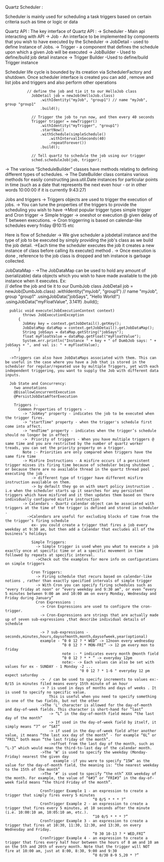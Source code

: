 Quartz Scheduler :

Scheduler is mainly used for scheduling a task triggers based on certain criteria such as time or logic or data

Quartz API :
  The key interface of Quartz API :
    -> Scheduler - Main api interacting with API
    -> Job - An interface to be implemented by components that you wish to have executed by the Scheduler
    -> JobDetail - used to define Instance of Jobs.
    -> Trigger - a component that defines the schedule upon which a given Job will be executed
    -> JobBuilder - Used to define/build job detail instance
    -> Trigger Builder -Used to define/build Trigger instance

Scheduler life cycle is bounded by its creation via SchedulerFactory and shutdown.
Once scheduler interface is created you can add , remove and list jobs and triggers and also perform other operations

              // define the job and tie it to our HelloJob class
                JobDetail job = newJob(HelloJob.class)
                    .withIdentity("myJob", "group1") // name "myJob", group "group1"
                    .build();

                // Trigger the job to run now, and then every 40 seconds
                Trigger trigger = newTrigger()
                    .withIdentity("myTrigger", "group1")
                    .startNow()
                    .withSchedule(simpleSchedule()
                        .withIntervalInSeconds(40)
                        .repeatForever())            
                    .build();

                // Tell quartz to schedule the job using our trigger
                sched.scheduleJob(job, trigger);

-> The various “ScheduleBuilder” classes have methods relating to defining different types of schedules.
-> The DateBuilder class contains various methods for easily constructing java.util.Date instances for particular points in time
(such as a date that represents the next even hour - or in other words 10:00:00 if it is currently 9:43:27)

Jobs and triggers
  -> Triggers objects are used to trigger the execution of jobs.
  -> You can tune the properties of the triggers to provide the scheduling you wish to have
  ->Most popular trigger types simple trigger and Cron trigger
  -> Simple trigger -> oneshot or execution @ given delay of T between executions.
  -> Cron triggerring is based on calendar-like schedules every friday @10:15 etc

  Here is flow of Scheduler
    -> We give scheduler a jobdetail instance and the type of job to be executed by simply providing the job's class as we build the job detail.
    ->Each time the scheduler executes the job it creates a new instance of class before calling its execute() method .
    -> Once execution is done , reference to the job class is dropped and teh instance is garbage collected.

JobDataMap -
  ->The JobDataMap can be used to hold any amount of (serializable) data objects which you wish to have made available to the job instance when it executes.
  Ex:  
  // define the job and tie it to our DumbJob class
  JobDetail job = newJob(DumbJob.class)
      .withIdentity("myJob", "group1") // name "myJob", group "group1"
      .usingJobData("jobSays", "Hello World!")
      .usingJobData("myFloatValue", 3.141f)
      .build();

      public void execute(JobExecutionContext context)
            throws JobExecutionException
          {
            JobKey key = context.getJobDetail().getKey();
            JobDataMap dataMap = context.getJobDetail().getJobDataMap();
            String jobSays = dataMap.getString("jobSays");
            float myFloatValue = dataMap.getFloat("myFloatValue");
            System.err.println("Instance " + key + " of DumbJob says: " + jobSays + ", and val is: " + myFloatValue);
          }

      ->Triggers can also have JobDataMaps associated with them. This can be useful in the case where you have a Job that is stored in the scheduler for regular/repeated use by multiple Triggers, yet with each independent triggering, you want to supply the Job with different data inputs.

      Job State and Concurrency:
        two annotations
        @DisallowConcurrentExecution
        @PersistJobDataAfterExecution   

        Triggers :-
          Common Properties of triggers -
            -> "JobKey" property - indicates the job to be executed when the trigger fires.
            -> "startTime" property - when the trigger's schedule first come into affect.
            -> "endTime" property - indicates when the trigger’s schedule should no longer be in effect
            ->  Priority of triggers - When you have multiple triggers @ same time and you are restricted by the number of quartz worker treads, you can set the priority property on a trigger.
            Note :- Priorities are only compared when triggers have the same fire time  
            -> MisFire Instructions - A misfire occurs if a persistent trigger misses its firing time because of scheduler being shutdown , or because there are no available thread in the quartz thread pool executing the job .
                -> different type of trigger have different misfire instruction available on them.
                -> by default they go on with smart policy instruction . i.e when the scheduler starts up it searches for any persistent triggers which have misfired and it then updates them based on there individually configured misfire instruction
            -> Calendars - Quartz calendar object can be associated with triggers at the time of the trigger is defined and stored in scheduler .
              ->Calendars are useful for excluding blocks of time from the the trigger’s firing schedule
                ex- you could create a trigger that fires a job every weekday at 9:30 am, but then add a Calendar that excludes all of the business’s holidays

                Simple Triggers:
                  -> Simple trigger is used when you what to execute a job exactly once at specific time or at a specific movement in time followed by repeats at specific interval.
                  ->Check out the examples for more info on configurations on simple triggers

                Cron Triggers:
                  -> Firing schedule that recurs based on calendar-like notions , rather than exactly specified intervals of simple trigger
                  -> With Cron you can specify firing schedules such as "every friday at noon" or “every weekday and 9:30 am”, or even “every 5 minutes between 9:00 am and 10:00 am on every Monday, Wednesday and Friday during January”
                  Cron Expressions :
                    -> Cron Expressions are used to configure the cron-trigger.
                    -> Cron-Expressions are strings that are actually made up of seven sub-expressions ,that describe individual details of schedule

                    -> 7 sub-expressions - seconds,minutes,hours,daysofmonth,month,daysofweek,year(optional)
                    example - “0 0 12 ? * WED” -> 12noon every wednesday
                              “0 0 12 ? * MON-FRI” -> 12 pm every mon to friday
                              note :- * indicates every month @month field
                              “0 0 12 ? * * ” -> everyday 12pm
                              note:- -> Each values can also be set with values for ex - SUNDAY - 1 Monday -2 ...
                                      "0 0 12 ? * 1-6 " everyday 12 pm expect saturday
                    ->  / can be used to specify increments to values ex:- 0/15 in minutes filed means every 15th minute of an hour
                    -> ? is used in days of months and days of weeks . It is used to specify no specific value.
                        This is useful when you need to specify something in one of the two fields, but not the other
                    ->The ‘L’ character is allowed for the day-of-month and day-of-week fields. This character is short-hand for “last”
                        -> “L” in the day-of-month field means “the last day of the month”
                        -> If used in the day-of-week field by itself, it simply means “7” or “SAT”
                        -> if used in the day-of-week field after another value, it means “the last xxx day of the month” - for example “6L” or “FRIL” both mean “the last friday of the month”.
                        ->offset from the last day of the month, such as “L-3” which would mean the third-to-last day of the calendar month.
                    ->The ‘W’ is used to specify the weekday (Monday-Friday) nearest the given day
                          example -if you were to specify “15W” as the value for the day-of-month field, the meaning is: “the nearest weekday to the 15th of the month”
                    ->The ‘#’ is used to specify “the nth” XXX weekday of the month. For example, the value of “6#3” or “FRI#3” in the day-of-week field means “the third Friday of the month”.

                    CronTrigger Example 1 - an expression to create a trigger that simply fires every 5 minutes
                                            “0 0/5 * * * ?”
                    CronTrigger Example 2 - an expression to create a trigger that fires every 5 minutes, at 10 seconds after the minute (i.e. 10:00:10 am, 10:05:10 am, etc.).
                                            “10 0/5 * * * ?”
                    CronTrigger Example 3 - an expression to create a trigger that fires at 10:30, 11:30, 12:30, and 13:30, on every Wednesday and Friday.
                                            “0 30 10-13 ? * WED,FRI”
                    CronTrigger Example 4 - an expression to create a trigger that fires every half hour between the hours of 8 am and 10 am on the 5th and 20th of every month. Note that the trigger will NOT fire at 10:00 am, just at 8:00, 8:30, 9:00 and 9:30
                                            “0 0/30 8-9 5,20 * ?”
